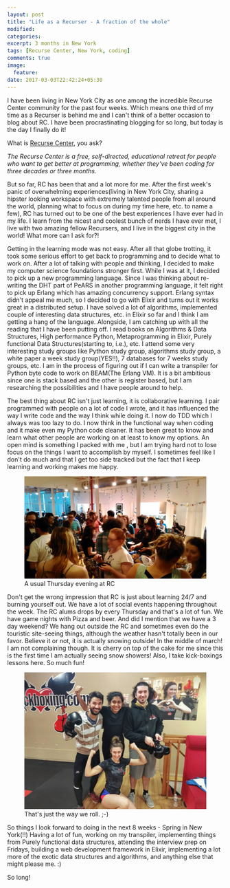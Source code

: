 ```yaml
---
layout: post
title: "Life as a Recurser - A fraction of the whole"
modified:
categories:
excerpt: 3 months in New York
tags: [Recurse Center, New York, coding]
comments: true
image:
  feature:
date: 2017-03-03T22:42:24+05:30
---
```


I have been living in New York City as one among the incredible Recurse Center community for the past four weeks. Which means one third of my time as a Recurser is behind me and I can't think of a better occasion to blog about RC. I have been procrastinating blogging for so long, but today is the day I finally do it!



What is <a href="https://www.recurse.com/">Recurse Center</a>, you ask?



*The Recurse Center is a free, self-directed, educational retreat for
people who want to get better at programming, whether they've been
coding for three decades or three months.*



But so far, RC has been that and a lot more for me. After the first
week's panic of overwhelming experiences(living in New York City,
sharing a hipster looking workspace with extremely talented people from
all around the world,
planning what to focus on during my time here, etc. to name a few),
RC has turned out to be one of the best experiences I have ever had in
my life. I learn from the nicest and coolest bunch of nerds I have ever
met, I live with two amazing fellow Recursers, and I live in the biggest
city in the world! What more can I ask for?!


Getting in the learning mode was not easy. After all that globe
trotting, it took some serious effort to get back to programming and to
decide what to work on. After a lot of talking with people and
thinking, I decided to make my computer science foundations stronger
first. While I was at it, I decided to pick up a new programming
language. Since I was thinking about re-writing the DHT part of PeARS in
another programming language, it felt right to pick up Erlang which has
amazing concurrency support. Erlang syntax didn't appeal me much, so I
decided to go with Elixir and turns out it works great in a distributed
setup. I have solved a lot of algorithms, implemented couple of
interesting data structures, etc. in Elixir so far and I think I am
getting a hang of the language. Alongside, I am catching up with all
the reading that I have been putting off. I read books
on Algorithms & Data Structures, High performance Python, Metaprogramming
in Elixir, Purely functional Data Structures(starting to, i.e.), etc. I
attend some very interesting study groups like Python study group,
algorithms study group, a white paper a week study group(YES!!), 7
databases for 7 weeks study groups, etc. I am in the process of figuring
out if I can write a transpiler for Python byte code to work on BEAM(The
Erlang VM).
It is a bit ambitious since one is stack based and the other is register
based, but I am researching the possibilities and I have people around
to help.


The best thing about RC isn't just learning, it is collaborative
learning. I pair programmed with people on a lot of code I wrote, and it
has influenced the way I write code and the way I think while
doing it. I now do TDD which I always was too lazy to do. I now think in
the functional way when coding and it make even my Python code cleaner.
It has been great to know and learn what other people are working on
at least to know my options. An open mind is something I packed with me
, but I am trying hard not to lose focus on the
things I want to accomplish by myself. I sometimes feel like I don't do
much and that I get too side tracked but the fact that I keep learning
and working makes me happy.

<figure>
    <a href="/images/RC.jpg"><img src="/images/RC.jpg"></a>
    <figcaption>A usual Thursday evening at RC</figcaption>
</figure>

Don't get the wrong impression that RC is just about learning 24/7 and
burning yourself out. We have a lot of social events happening
throughout the week. The RC alums drops by every Thursday and that's a
lot of fun. We have game nights with Pizza and beer. And did I mention
that we have a 3 day weekend? We hang out outside the RC and sometimes even do the touristic
site-seeing things, although the weather hasn't
totally been in our favor. Believe it or not, it is actually snowing
outside! In the middle of march! I am not complaining though. It is
cherry on top of the cake for me since this is the first time I am
actually seeing snow showers! Also, I take kick-boxings lessons here. So
much fun!

<figure>
    <a href="/images/kick-boxing.jpg"><img src="/images/kick-boxing.jpg"></a>
    <figcaption>That's just the way we roll. ;-)</figcaption>
</figure>


So things I look forward to doing in the next 8 weeks - Spring in New York(!!)
Having a lot of fun, working on my transpiler, implementing things from Purely functional data
structures, attending the interview prep on Fridays, building a web
development framework in Elixir, implementing a lot more of the exotic data
structures and algorithms, and anything else that might please me. :)


So long!
